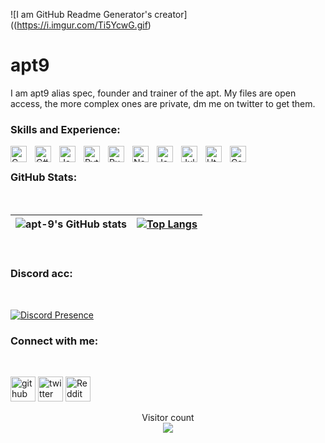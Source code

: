 ![I am GitHub Readme Generator's creator]((https://i.imgur.com/Ti5YcwG.gif)

# apt9


I am apt9 alias spec, founder and trainer of the apt. My files are open access, the more complex ones are private, dm me on twitter to get them.
<br />

### Skills and Experience:


<img align="left" alt="Cmake" width="26px" src="https://cdn.jsdelivr.net/gh/devicons/devicon/icons/cmake/cmake-original.svg" style="padding-right:10px;" />
<img align="left" alt="C#" width="26px" src="https://cdn.jsdelivr.net/gh/devicons/devicon/icons/c/c-original.svg" style="padding-right:10px;" />
<img align="left" alt="JavaScript" width="26px" src="https://cdn.jsdelivr.net/gh/devicons/devicon/icons/javascript/javascript-original.svg" style="padding-right:10px;" />
<img align="left" alt="Python" width="26px" src="https://cdn.jsdelivr.net/gh/devicons/devicon/icons/python/python-original.svg" style="padding-right:10px;" />
<img align="left" alt="Ruby" width="26px" src="https://cdn.jsdelivr.net/gh/devicons/devicon/icons/ruby/ruby-original.svg" style="padding-right:10px;" />
<img align="left" alt="Node.js" width="26px" src="https://cdn.jsdelivr.net/gh/devicons/devicon/icons/nodejs/nodejs-original.svg" style="padding-right:10px;" />
<img align="left" alt="Java" width="26px" src="https://cdn.jsdelivr.net/gh/devicons/devicon/icons/java/java-original.svg" style="padding-right:10px;" />
<img align="left" alt="Julia" width="26px" src="https://cdn.jsdelivr.net/gh/devicons/devicon/icons/julia/julia-original.svg" style="padding-right:10px;" />
<img align="left" alt="Html" width="26px" src="https://cdn.jsdelivr.net/gh/devicons/devicon/icons/html5/html5-original.svg" style="padding-right:10px;" />
<img align="left" alt="Css" width="26px" src="https://cdn.jsdelivr.net/gh/devicons/devicon/icons/css3/css3-original.svg" style="padding-right:10px;" />
<br />


### GitHub Stats:
<br />
  
| ![apt-9's GitHub stats](https://github-readme-stats.vercel.app/api?username=apt-9&show_icons=true&theme=great-gatsby) |  [![Top Langs](https://github-readme-stats.vercel.app/api/top-langs/?username=apt-9&theme=great-gatsby)](https://github.com/apt-9/github-readme-stats) |
| ------------- | ------------- |

<br />

### Discord acc:
<br />

[![Discord Presence](https://lanyard.cnrad.dev/api/973515547306237962)](https://discord.com/users/973515547306237962)

### Connect with me:
<br />

[<img src='https://cdn.jsdelivr.net/npm/simple-icons@3.0.1/icons/github.svg' alt='github' height='40'>](https://github.com/apt-9) [<img src='https://cdn.jsdelivr.net/npm/simple-icons@3.0.1/icons/twitter.svg' alt='twitter' height='40'>](https://twitter.com/apt_spec) [<img src='https://cdn.jsdelivr.net/npm/simple-icons@3.0.1/icons/reddit.svg' alt='Reddit' height='40'>](https://www.reddit.com/user/spec_apt)

<p align="center"> 
  Visitor count<br>
  <img src="https://profile-counter.glitch.me/spec-apt/count.svg" />
</p>

